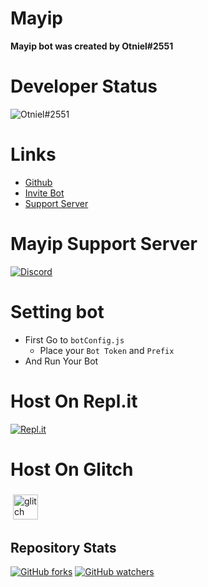 # Mayip
**Mayip bot was created by Otniel#2551**

# Developer Status
![Otniel#2551](https://discord.c99.nl/widget/theme-3/778802442942677064.png)

# Links
- [Github](https://github.com/OT2Otniel/)
- [Invite Bot](https://discord.com/api/oauth2/authorize?client_id=805034490611236885&permissions=388288&scope=bot)
- [Support Server](https://discord.gg/UkRXaJFndd)

# Mayip Support Server
[![Discord](https://img.shields.io/discord/798383473550950431?color=red&label=Discord&logo=discord&logoColor=blue&style=for-the-badge)](https://discord.gg/UkRXaJFndd)

# Setting bot
- First Go to ```botConfig.js```
    - Place your `Bot Token` and `Prefix`
- And Run Your Bot

# Host On Repl.it
[![Repl.it](https://repl.it/badge/github/username/replname)](https://repl.it/github/OT2Otniel/MayipBot)
# Host On Glitch 
<a href="https://glitch.com/edit/#!/import/git?url=https://github.com/OT2Otniel/MayipBot/"> <img src="https://upload.wikimedia.org/wikipedia/en/thumb/1/13/Glitch_%28company%29_logo.svg/330px-Glitch_%28company%29_logo.svg.png" alt="glitch" height="40" style="vertical-align:top; margin:4px"> </a>

## Repository Stats
[![GitHub forks](https://img.shields.io/github/forks/OT2Otniel/MayipBot?label=Fork&style=social)](https://github.com/OT2Otniel/MayipBot/)
[![GitHub watchers](https://img.shields.io/github/watchers/OT2Otniel/MayipBot?label=Watch&style=social)](https://github.com/OT2Otniel/MayipBot)
